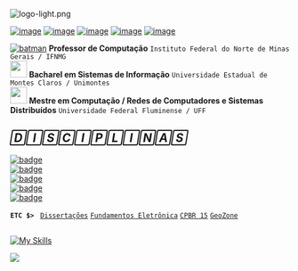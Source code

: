 ![logo-light.png](icons/logo.png#gh-light-mode-only)

[![image](https://img.shields.io/badge/Instagram-BF31A2?style=for-the-badge&logo=instagram&logoColor=white)](https://www.instagram.com/adrianoantunesp/) [![image](https://img.shields.io/badge/Facebook-1877F2?style=for-the-badge&logo=facebook&logoColor=white)](https://www.facebook.com/adrianoantunesp/) [![image](https://img.shields.io/badge/YouTube-FF0000?style=for-the-badge&logo=youtube&logoColor=white)](https://www.youtube.com/@estruturasdedados1) [![image](https://img.shields.io/badge/LinkedIn-1E8293?style=for-the-badge&logo=linkedin&logoColor=white)](https://www.linkedin.com/in/adrianoantunesp/)
[![image](https://img.shields.io/static/v1?label=&message=LATTES&color=1c4428&logo=Letterboxd&style=for-the-badge&logoColor=white)](http://lattes.cnpq.br/6880454931131515)

[![batman](https://github.com/mlteal/custom-emoji/blob/master/batman.gif)](#) **Professor de Computação** ` Instituto Federal do Norte de Minas Gerais / IFNMG ` <br />
[<img src="https://github.com/mlteal/custom-emoji/blob/master/woohoo.gif" width="30" height="30">](#) **Bacharel em Sistemas de Informação** ` Universidade Estadual de Montes Claros / Unimontes ` <br />
[<img src="https://github.com/adrianoifnmg/adrianoifnmg/blob/main/icons/vader3.gif" height="30">](#) **Mestre em Computação / Redes de Computadores e Sistemas Distribuídos** ` Universidade Federal Fluminense / UFF `

## *🄳🄸🅂🄲🄸🄿🄻🄸🄽🄰🅂*

[![badge](https://img.shields.io/badge/_SISTEMAS_DE_INFORMAÇÃO_-_ESTRUTURAS_DE_DADOS_1_-21842e)](https://github.com/adrianoifnmg/EstruturasDeDados1)
<br />
[![badge](https://img.shields.io/badge/_SISTEMAS_DE_INFORMAÇÃO_-_REDES_DE_COMPUTADORES_-21842e)](https://github.com/adrianoifnmg/RedesComputadores) 
<br /> 
[![badge](https://img.shields.io/badge/_SISTEMAS_DE_INFORMAÇÃO_-_SISTEMAS_DISTRIBUÍDOS_-21842e)](https://github.com/adrianoifnmg/SistemasDistribuidos)
<br /> 
[![badge](https://img.shields.io/badge/_SISTEMAS_DE_INFORMAÇÃO_-_ESTRUTURAS_DE_DADOS_2_-E7ECF0)](https://github.com/adrianoifnmg/EstruturasDeDados2)
<br /> 
[![badge](https://img.shields.io/badge/_SISTEMAS_DE_INFORMAÇÃO_-_ADMINISTRAÇÃO_DE_REDES_-E7ECF0)](https://github.com/adrianoifnmg/AdministracaoRedes)

**`ETC $> `**
[`Dissertações`](https://github.com/adrianoifnmg/Dissertacoes) 
[`Fundamentos Eletrônica`](https://github.com/adrianoifnmg/FundamentosEletronica) 
[`CPBR 15`](https://github.com/adrianoifnmg/CampusParty15)
[`GeoZone`](https://github.com/adrianoifnmg/geozone)


##
[![My Skills](https://skillicons.dev/icons?i=devto,linux,py,c,js,fastapi,php,mysql,bash,vscode,aws,rabbitmq,nginx,docker,git&theme=light)](#)



<a href="#"><img src="https://github.com/adrianoifnmg/adrianoifnmg/blob/main/icons/dino.gif" align="center"></a>
